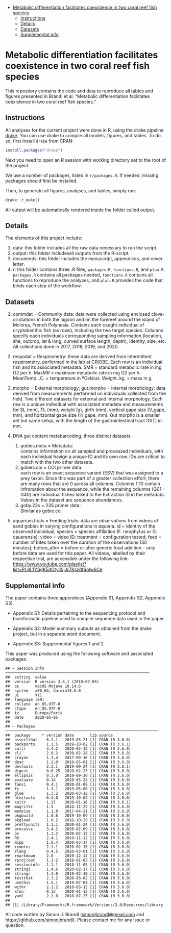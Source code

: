 -   [Metabolic differentiation facilitates coexistence in two coral reef
    fish
    species](#metabolic-differentiation-facilitates-coexistence-in-two-coral-reef-fish-species)
    -   [Instructions](#instructions)
    -   [Details](#details)
    -   [Datasets](#datasets)
    -   [Supplemental info](#supplemental-info)

Metabolic differentiation facilitates coexistence in two coral reef fish species
================================================================================

This repository contains the code and data to reproduce all tables and
figures presented in Brandl et al. “Metabolic differentiation
facilitates coexistence in two coral reef fish species.”

Instructions
------------

All analyses for the current project were done in R, using the drake
pipeline [drake](https://github.com/ropensci/drake). You can use drake
to compile all models, figures, and tables. To do so, first install
`drake` from CRAN:

``` r
install.packages("drake")
```

Next you need to open an R session with working directory set to the
root of the project.

We use a number of packages, listed in `r/packages.R`. If needed,
missing packages should first be installed.

Then, to generate all figures, analyses, and tables, simply run:

``` r
drake::r_make()
```

All output will be automatically rendered inside the folder called
output.

Details
-------

The elements of this project include:

1.  data: this folder includes all the raw data necessary to run the
    script.
2.  output: this folder includesall outputs from the R-script.
3.  documents: this folder includes the manuscript, appendices, and
    cover letter.
4.  r: this folder contains three .R files, `packages.R`, `functions.R`,
    and `plan.R`.  
    `packages.R` contains all packages needed, `functions.R` contains
    all functions to reproduce the analyses, and `plan.R` provides the
    code that binds each step of the workflow.

Datasets
--------

1.  commdat = Community data: data were collected using enclosed
    clove-oil stations in both the lagoon and on the forereef around the
    island of Mo’orea, French Polynesia. Contains each caught individual
    of cryptobenthic fish (as rows), including the two target species.
    Columns specify each individuals corresponding sampling information
    (location, site, outcrop, lat & long, curved surface length, depth),
    identity, size, etc. All collections done in 2017, 2018, 2019,
    and 2020.

2.  respodat = Respirometry: these data are derived from intermittent
    respirometry, performed in the lab at CRIOBE. Each row is an
    individual fish and its associated metadata. SMR = standard
    metabolic rate in mg O2 per h. MaxMR = maximum metabolic rate in mg
    O2 per h. MeanTemp…C. = temperature in ºCelsius. Weight..kg. = mass
    in g.

3.  morpho = External morphology; gut.morpho = internal morphology: data
    derived from measurements performed on individuals collected from
    the field. Two different datasets for external and internal
    morphology. Each row is a unique individual with associated metadata
    and measurements for SL (mm), TL (mm), weight (g), girth (mm),
    vertical gape size (V\_gape, mm), and horizontal gape size (H\_gape,
    mm). Gut morpho is a smaller set but same setup, with the length of
    the gastrointestinal tract (GIT) in mm.

4.  DNA gut content metabarcoding, three distinct datasets:
    1.  gobies.meta = Metadata:  
        contains information on all sampled and processed individuals,
        with each individual havign a unique ID and its own row. IDs are
        critical to match with the two other datasets.
    2.  gobies.coi = COI primer data:  
        each row is an exact sequence variant (ESV) that was assigned to
        a prey taxon. Since this was part of a greater collection
        effort, there are many rows that are 0 across all columns.
        Columns 1:10 contain infromation about the sequence, while the
        remaining columns (G01 - G40) are individual fishes linked to
        the Extraction ID in the metadata. Values in the dataset are
        sequence abundances.
    3.  goby.23s = 23S primer data:  
        Similar as gobie.coi
5.  aquarium.trials = Feeding trials: data are observations from videos
    of sand gobies in varying configurations in aquaria. id = identity
    of the observed individual; species = species affiliation (F.
    neophytus or G. cauerensis); video = video ID; treatment =
    configuration tested; feed = number of bites taken over the duration
    of the observations (30 minutes); before\_after = before or after
    generic food addition – only before data are used for this paper.
    All videos, labelled by their respective trial, are accessible under
    the following link:
    <a href="https://www.youtube.com/playlist?list=PL9LfYSgK5itOtyll0jJr7Kszdf6olw6Ce" class="uri">https://www.youtube.com/playlist?list=PL9LfYSgK5itOtyll0jJr7Kszdf6olw6Ce</a>

Supplemental info
-----------------

The paper contains three appendices (Appendix S1, Appendix S2, Appendix
S3).

-   Appendix S1: Details pertaining to the sequencing protocol and
    bioinformatic pipeline used to compile sequence data used in the
    paper.

-   Appendix S2: Model summary outputs as obtained from the drake
    project, but in a separate word document.

-   Appendix S3: Supplemental figures 1 and 2.

This paper was produced using the following software and associated
packages:

    ## ─ Session info ───────────────────────────────────────────────────────────────
    ##  setting  value                       
    ##  version  R version 3.6.1 (2019-07-05)
    ##  os       macOS Mojave 10.14.6        
    ##  system   x86_64, darwin15.6.0        
    ##  ui       X11                         
    ##  language (EN)                        
    ##  collate  en_US.UTF-8                 
    ##  ctype    en_US.UTF-8                 
    ##  tz       Europe/Paris                
    ##  date     2020-05-05                  
    ## 
    ## ─ Packages ───────────────────────────────────────────────────────────────────
    ##  package     * version date       lib source        
    ##  assertthat    0.2.1   2019-03-21 [1] CRAN (R 3.6.0)
    ##  backports     1.1.5   2019-10-02 [1] CRAN (R 3.6.1)
    ##  callr         3.4.2   2020-02-12 [1] CRAN (R 3.6.0)
    ##  cli           2.0.2   2020-02-28 [1] CRAN (R 3.6.0)
    ##  crayon        1.3.4   2017-09-16 [1] CRAN (R 3.6.0)
    ##  desc          1.2.0   2018-05-01 [1] CRAN (R 3.6.0)
    ##  devtools      2.2.1   2019-09-24 [1] CRAN (R 3.6.1)
    ##  digest        0.6.25  2020-02-23 [1] CRAN (R 3.6.0)
    ##  ellipsis      0.3.0   2019-09-20 [1] CRAN (R 3.6.0)
    ##  evaluate      0.14    2019-05-28 [1] CRAN (R 3.6.0)
    ##  fansi         0.4.1   2020-01-08 [1] CRAN (R 3.6.0)
    ##  fs            1.3.1   2019-05-06 [1] CRAN (R 3.6.0)
    ##  glue          1.3.2   2020-03-12 [1] CRAN (R 3.6.0)
    ##  htmltools     0.4.0   2019-10-04 [1] CRAN (R 3.6.0)
    ##  knitr         1.27    2020-01-16 [1] CRAN (R 3.6.1)
    ##  magrittr      1.5     2014-11-22 [1] CRAN (R 3.6.0)
    ##  memoise       1.1.0   2017-04-21 [1] CRAN (R 3.6.0)
    ##  pkgbuild      1.0.6   2019-10-09 [1] CRAN (R 3.6.0)
    ##  pkgload       1.0.2   2018-10-29 [1] CRAN (R 3.6.0)
    ##  prettyunits   1.1.1   2020-01-24 [1] CRAN (R 3.6.0)
    ##  processx      3.4.2   2020-02-09 [1] CRAN (R 3.6.0)
    ##  ps            1.3.2   2020-02-13 [1] CRAN (R 3.6.0)
    ##  R6            2.4.1   2019-11-12 [1] CRAN (R 3.6.0)
    ##  Rcpp          1.0.4   2020-03-17 [1] CRAN (R 3.6.0)
    ##  remotes       2.1.1   2020-02-15 [1] CRAN (R 3.6.0)
    ##  rlang         0.4.5   2020-03-01 [1] CRAN (R 3.6.0)
    ##  rmarkdown     2.0     2019-12-12 [1] CRAN (R 3.6.0)
    ##  rprojroot     1.3-2   2018-01-03 [1] CRAN (R 3.6.0)
    ##  sessioninfo   1.1.1   2018-11-05 [1] CRAN (R 3.6.0)
    ##  stringi       1.4.6   2020-02-17 [1] CRAN (R 3.6.0)
    ##  stringr       1.4.0   2019-02-10 [1] CRAN (R 3.6.0)
    ##  testthat      2.3.2   2020-03-02 [1] CRAN (R 3.6.0)
    ##  usethis       1.5.1   2019-07-04 [1] CRAN (R 3.6.0)
    ##  withr         2.1.2   2018-03-15 [1] CRAN (R 3.6.0)
    ##  xfun          0.12    2020-01-13 [1] CRAN (R 3.6.0)
    ##  yaml          2.2.0   2018-07-25 [1] CRAN (R 3.6.0)
    ## 
    ## [1] /Library/Frameworks/R.framework/Versions/3.6/Resources/library

All code written by Simon J. Brandl
(<a href="mailto:simonjbrandl@gmail.com" class="email">simonjbrandl@gmail.com</a>
and
<a href="https://github.com/simonjbrandl" class="uri">https://github.com/simonjbrandl</a>).
Please contact me for any issue or question.
